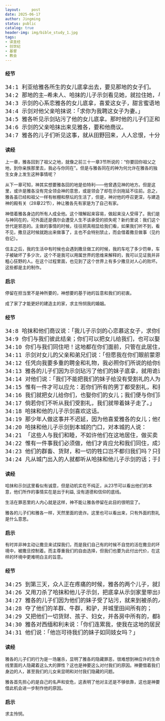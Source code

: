 ```yaml
---
layout:     post
date: 2025-06-17
author: Jingming
status: public
catalog: true
header-img: img/bible_study_1.jpg
tags:
- 读圣经
- 创世纪
- 基督
- 教会
---
```


### 经节
<pre style="font-size: 18px;">
34:1 利亚给雅各所生的女儿底拿出去，要见那地的女子们。
34:2 那地的主—希未人、哈抹的儿子示剑看见她，就拉住她，与她行淫，玷辱她。
34:3 示剑的心系恋雅各的女儿底拿，喜爱这女子，甜言蜜语地安慰她。
34:4 示剑对他父亲哈抹说：「求你为我聘这女子为妻。」
34:5 雅各听见示剑玷污了他的女儿底拿。那时他的儿子们正和群畜在田野，雅各就闭口不言，等他们回来。
34:6 示剑的父亲哈抹出来见雅各，要和他商议。
34:7 雅各的儿子们听见这事，就从田野回来，人人忿恨，十分恼怒；因示剑在以色列家做了丑事，与雅各的女儿行淫，这本是不该做的事。
</pre>

### 读经

上一章，雅各回到了祖父之地，就像之前三十一章3节所说的：“你要回你祖父之地，到你亲族那里去，我必与你同在”。但是与雅各同在的神为何允许在雅各的独生女身上发生这种事情呢？

从下一章可知，神其实想要雅各回的地是伯特利——他曾遇见神的地方。但是这里，或许是雅各没有完全领会神的意思，或是领会了却在示剑拖延不往前。总之，雅各虽已经和祖父一样有帐棚和祭坛的生活了，但是，神对他的呼召更深，与建造神的殿有关（28章22节），神让雅各先有家是为了自己有家。

神借着雅各身边的所有人成全他。这个理解起来容易，做起来没人受得了。我们是与神同在的，可外面还是偶尔会遭受人生不该承受的损失呢？新约里说：我们这个世代是邪恶的。主做的事情的时候，往往把真相显给我们看，如果我们听不到，看不见，撒旦这时候就跑出来做事了，主也不会特别禁止，而会借着撒旦做事（见约伯记）。

信主之后，我的生活中有时候也会遇到撒旦做工的时候，我的车吃了多少罚单，车子被破坏了多少次，这个不是我可以用属世界的思维来解释的，我可以见证我并非粗心狂野的人。在这个过程里面，也见到了这个世界上有多少撒旦对人心的败坏。这些都是主的制作。

### 启示

停留在担当里不是神所要的，神想要的基于祂的旨意和我们的初衷。

成了家了才能更好的建造主的家，求主怜悯我的婚姻。

### 经节
<pre style="font-size: 18px;">
34:8 哈抹和他们商议说：「我儿子示剑的心恋慕这女子，求你们将她给我的儿子为妻。
34:9 你们与我们彼此结亲；你们可以把女儿给我们，也可以娶我们的女儿。
34:10 你们与我们同住吧！这地都在你们面前，只管在此居住，做买卖，置产业。」
34:11 示剑对女儿的父亲和弟兄们说：「但愿我在你们眼前蒙恩，你们向我要什么，我必给你们。
34:12 任凭向我要多重的聘金和礼物，我必照你们所说的给你们；只要把女子给我为妻。」
34:13 雅各的儿子们因为示剑玷污了他们的妹子底拿，就用诡诈的话回答示剑和他父亲哈抹，
34:14 对他们说：「我们不能把我们的妹子给没有受割礼的人为妻，因为那是我们的羞辱。
34:15 惟有一件才可以应允：若你们所有的男丁都受割礼，和我们一样，
34:16 我们就把女儿给你们，也娶你们的女儿；我们便与你们同住，两下成为一样的人民。
34:17 倘若你们不听从我们受割礼，我们就带着妹子走了。」
34:18 哈抹和他的儿子示剑喜欢这话。
34:19 那少年人做这事并不迟延，因为他喜爱雅各的女儿；他在他父亲家中也是人最尊重的。
34:20 哈抹和他儿子示剑到本城的门口，对本城的人说：
34:21 「这些人与我们和睦，不如许他们在这地居住，做买卖；这地也宽阔，足可容下他们。我们可以娶他们的女儿为妻，也可以把我们的女儿嫁给他们。
34:22 惟有一件事我们必须做，他们才肯应允和我们同住，成为一样的人民：就是我们中间所有的男丁都要受割礼，和他们一样。
34:23 他们的群畜、货财，和一切的牲口岂不都归我们吗？只要依从他们，他们就与我们同住。」
34:24 凡从城门出入的人就都听从哈抹和他儿子示剑的话；于是凡从城门出入的男丁都受了割礼。
</pre>

### 读经

哈抹和示剑这里看似有诚意，但是动机实在不纯正，从23节可以看出他们的本意，他们所作的事情实在是出于利益, 没有道德和信仰的底线。

生活在罪恶里的人内心就是这样，神不能让雅各停留在此目的很明显了。

雅各的儿子们和雅各一样，天然里面的诡诈。这里也可以看出来，只有外面的割礼是什么意思。

### 启示

有时并非神主动让撒旦来试探我们，而是我们自己有的时候不自觉的活在撒旦的环境中，被撒旦控制着。而主尊重我们的自由选择，但我们也要为此付出代价，在这样的环境中更难明白主的旨意。

### 经节
<pre style="font-size: 18px;">
34:25 到第三天，众人正在疼痛的时候，雅各的两个儿子，就是底拿的哥哥西缅和利未，各拿刀剑，趁着众人想不到的时候来到城中，把一切男丁都杀了，
34:26 又用刀杀了哈抹和他儿子示剑，把底拿从示剑家里带出来就走了。
34:27 雅各的儿子们因为他们的妹子受了玷污，就来到被杀的人那里，掳掠那城，
34:28 夺了他们的羊群、牛群，和驴，并城里田间所有的；
34:29 又把他们一切货财、孩子、妇女，并各房中所有的，都掳掠去了。
34:30 雅各对西缅和利未说：「你们连累我，使我在这地的居民中，就是在迦南人和比利洗人中，有了臭名。我的人丁既然稀少，他们必聚集来击杀我，我和全家的人都必灭绝。」
34:31 他们说：「他岂可待我们的妹子如同妓女吗？」
</pre>

### 读经

雅各的儿子们的行为是一场屠杀，显明了雅各的隐藏罪恶，很难想到神应许的生命线里面的人隐藏着这么大的罪性？这也是神要这么对付我们的原因。神要借着我们身边的人，甚至我们的儿女来显明和对付我们隐藏的问题。

雅各首先担心的是自己的名声和安危，这表明了他对主还是不够依靠，这也是神要借此机会进一步制作他的原因。

### 启示

求主怜悯。

